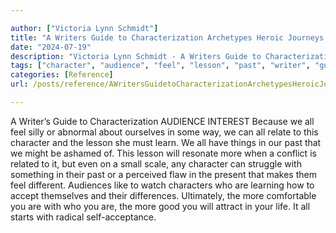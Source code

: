 ```yaml
---

author: ["Victoria Lynn Schmidt"]
title: "A Writers Guide to Characterization Archetypes Heroic Journeys and Other Elements of Dynamic Character Development - part0021_split_009.html"
date: "2024-07-19"
description: "Victoria Lynn Schmidt - A Writers Guide to Characterization Archetypes Heroic Journeys and Other Elements of Dynamic Character Development"
tags: ["character", "audience", "feel", "lesson", "past", "writer", "guide", "characterization", "interest", "silly", "abnormal", "way", "relate", "must", "learn", "thing", "might", "ashamed", "resonate", "conflict", "related", "even", "small", "scale", "struggle"]
categories: [Reference]
url: /posts/reference/AWritersGuidetoCharacterizationArchetypesHeroicJourneysandOtherElementsofDynamicCharacterDevelopment-part0021split009html

---
```



A Writer’s Guide to Characterization
AUDIENCE INTEREST
Because we all feel silly or abnormal about ourselves in some way, we can all relate to this character and the lesson she must learn. We all have things in our past that we might be ashamed of.
This lesson will resonate more when a conflict is related to it, but even on a small scale, any character can struggle with something in their past or a perceived flaw in the present that makes them feel different. Audiences like to watch characters who are learning how to accept themselves and their differences.
Ultimately, the more comfortable you are with who you are, the more good you will attract in your life. It all starts with radical self-acceptance.
